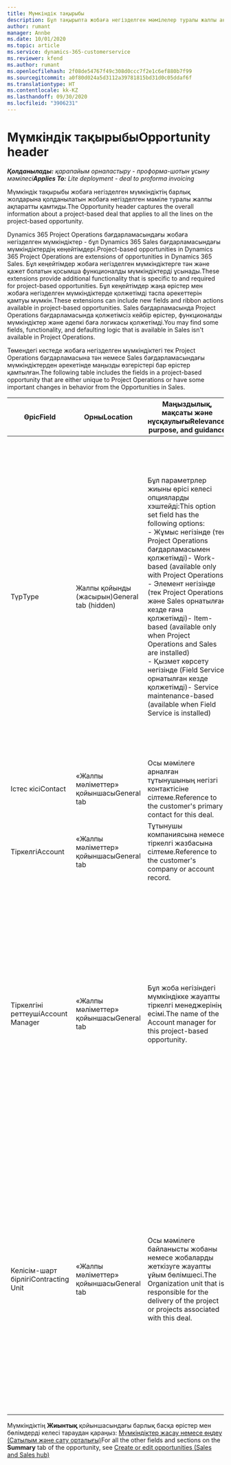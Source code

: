 ```yaml
---
title: Мүмкіндік тақырыбы
description: Бұл тақырыпта жобаға негізделген мәмілелер туралы жалпы ақпарат және жобаға негізделген мүмкіндік жолдары туралы ақпарат берілген.
author: rumant
manager: Annbe
ms.date: 10/01/2020
ms.topic: article
ms.service: dynamics-365-customerservice
ms.reviewer: kfend
ms.author: rumant
ms.openlocfilehash: 2f08de54767f49c308d0ccc7f2e1c6ef880b7f99
ms.sourcegitcommit: a0f80d024a5d3112a39781815bd31d0c05ddaf6f
ms.translationtype: HT
ms.contentlocale: kk-KZ
ms.lasthandoff: 09/30/2020
ms.locfileid: "3906231"
---
```

# <a name="opportunity-header"></a><span data-ttu-id="f07bc-103">Мүмкіндік тақырыбы</span><span class="sxs-lookup"><span data-stu-id="f07bc-103">Opportunity header</span></span>

<span data-ttu-id="f07bc-104">_**Қолданылады:** қарапайым орналастыру - проформа-шотын ұсыну мәмілесі_</span><span class="sxs-lookup"><span data-stu-id="f07bc-104">_**Applies To:** Lite deployment - deal to proforma invoicing_</span></span>

<span data-ttu-id="f07bc-105">Мүмкіндік тақырыбы жобаға негізделген мүмкіндіктің барлық жолдарына қолданылатын жобаға негізделген мәміле туралы жалпы ақпаратты қамтиды.</span><span class="sxs-lookup"><span data-stu-id="f07bc-105">The Opportunity header captures the overall information about a project-based deal that applies to all the lines on the project-based opportunity.</span></span>

<span data-ttu-id="f07bc-106">Dynamics 365 Project Operations бағдарламасындағы жобаға негізделген мүмкіндіктер - бұл Dynamics 365 Sales бағдарламасындағы мүмкіндіктердің кеңейтімдері.</span><span class="sxs-lookup"><span data-stu-id="f07bc-106">Project-based opportunities in Dynamics 365 Project Operations are extensions of opportunities in Dynamics 365 Sales.</span></span> <span data-ttu-id="f07bc-107">Бұл кеңейтімдер жобаға негізделген мүмкіндіктерге тән және қажет болатын қосымша функционалды мүмкіндіктерді ұсынады.</span><span class="sxs-lookup"><span data-stu-id="f07bc-107">These extensions provide additional functionality that is specific to and required for project-based opportunities.</span></span> <span data-ttu-id="f07bc-108">Бұл кеңейтімдер жаңа өрістер мен жобаға негізделген мүмкіндіктерде қолжетімді таспа әрекеттерін қамтуы мүмкін.</span><span class="sxs-lookup"><span data-stu-id="f07bc-108">These extensions can include new fields and ribbon actions available in project-based opportunities.</span></span> <span data-ttu-id="f07bc-109">Sales бағдарламасында Project Operations бағдарламасында қолжетімсіз кейбір өрістер, функционалды мүмкіндіктер және әдепкі баға логикасы қолжетімді.</span><span class="sxs-lookup"><span data-stu-id="f07bc-109">You may find some fields, functionality, and defaulting logic that is available in Sales isn't available in Project Operations.</span></span>

<span data-ttu-id="f07bc-110">Төмендегі кестеде жобаға негізделген мүмкіндіктегі тек Project Operations бағдарламасына тән немесе Sales бағдарламасындағы мүмкіндіктерден әрекетінде маңызды өзгерістері бар өрістер қамтылған.</span><span class="sxs-lookup"><span data-stu-id="f07bc-110">The following table includes the fields in a project-based opportunity that are either unique to Project Operations or have some important changes in behavior from the Opportunities in Sales.</span></span>

| <span data-ttu-id="f07bc-111">**Өріс**</span><span class="sxs-lookup"><span data-stu-id="f07bc-111">**Field**</span></span> | <span data-ttu-id="f07bc-112">**Орны**</span><span class="sxs-lookup"><span data-stu-id="f07bc-112">**Location**</span></span> | <span data-ttu-id="f07bc-113">**Маңыздылық, мақсаты және нұсқаулығы**</span><span class="sxs-lookup"><span data-stu-id="f07bc-113">**Relevance, purpose, and guidance**</span></span> | <span data-ttu-id="f07bc-114">**Төменгі әсер**</span><span class="sxs-lookup"><span data-stu-id="f07bc-114">**Downstream impact**</span></span> |
| --- | --- | --- | --- |
| <span data-ttu-id="f07bc-115">Түр</span><span class="sxs-lookup"><span data-stu-id="f07bc-115">Type</span></span> | <span data-ttu-id="f07bc-116">Жалпы қойынды (жасырын)</span><span class="sxs-lookup"><span data-stu-id="f07bc-116">General tab (hidden)</span></span> | <span data-ttu-id="f07bc-117">Бұл параметрлер жиыны өрісі келесі опцияларды хэштейді:</span><span class="sxs-lookup"><span data-stu-id="f07bc-117">This option set field has the following options:</span></span></br><span data-ttu-id="f07bc-118">- Жұмыс негізінде (тек Project Operations бағдарламасымен қолжетімді)</span><span class="sxs-lookup"><span data-stu-id="f07bc-118">- Work-based (available only with Project Operations)</span></span></br><span data-ttu-id="f07bc-119">- Элемент негізінде (тек Project Operations және Sales орнатылған кезде ғана қолжетімді)</span><span class="sxs-lookup"><span data-stu-id="f07bc-119">- Item-based (available only when Project Operations and Sales are installed)</span></span></br><span data-ttu-id="f07bc-120">- Қызмет көрсету негізінде (Field Service орнатылған кезде қолжетімді)</span><span class="sxs-lookup"><span data-stu-id="f07bc-120">- Service maintenance-based (available when Field Service is installed)</span></span> | <span data-ttu-id="f07bc-121">Project Operations бағдарламасын пайдаланған кезде, бұл өрістің мәні автоматты түрде мүмкіндікті жоба негізінде жіктейтін **Жұмыс негізінде** мәніне орнатылады.</span><span class="sxs-lookup"><span data-stu-id="f07bc-121">When you use Project Operations, this field value is automatically set to **Work-based** which classifies the Opportunity as project-based.</span></span> <span data-ttu-id="f07bc-122">Осы мәміле үшін алдағы сатылым процестеріндегі барлық жобаға тән кеңейтімдер мен функционалды мүмкіндікті іске қосу үшін мүмкіндік жобаға негізделген болуы қажет.</span><span class="sxs-lookup"><span data-stu-id="f07bc-122">An Opportunity should be project-based to enable all project-specific extensions and functionality in the downstream sales process for this deal.</span></span> |
| <span data-ttu-id="f07bc-123">Істес кісі</span><span class="sxs-lookup"><span data-stu-id="f07bc-123">Contact</span></span> | <span data-ttu-id="f07bc-124">«Жалпы мәліметтер» қойыншасы</span><span class="sxs-lookup"><span data-stu-id="f07bc-124">General tab</span></span> | <span data-ttu-id="f07bc-125">Осы мәмілеге арналған тұтынушының негізгі контактісіне сілтеме.</span><span class="sxs-lookup"><span data-stu-id="f07bc-125">Reference to the customer's primary contact for this deal.</span></span> | |
| <span data-ttu-id="f07bc-126">Тіркелгі</span><span class="sxs-lookup"><span data-stu-id="f07bc-126">Account</span></span> | <span data-ttu-id="f07bc-127">«Жалпы мәліметтер» қойыншасы</span><span class="sxs-lookup"><span data-stu-id="f07bc-127">General tab</span></span> | <span data-ttu-id="f07bc-128">Тұтынушы компаниясына немесе тіркелгі жазбасына сілтеме.</span><span class="sxs-lookup"><span data-stu-id="f07bc-128">Reference to the customer's company or account record.</span></span> | |
| <span data-ttu-id="f07bc-129">Тіркелгіні реттеуші</span><span class="sxs-lookup"><span data-stu-id="f07bc-129">Account Manager</span></span> | <span data-ttu-id="f07bc-130">«Жалпы мәліметтер» қойыншасы</span><span class="sxs-lookup"><span data-stu-id="f07bc-130">General tab</span></span> | <span data-ttu-id="f07bc-131">Бұл жоба негізіндегі мүмкіндікке жауапты тіркелгі менеджерінің есімі.</span><span class="sxs-lookup"><span data-stu-id="f07bc-131">The name of the Account manager for this project-based opportunity.</span></span> | <span data-ttu-id="f07bc-132">Тіркелгі менеджері осы жобаны аяқтау арқылы тұтынушымен қарым-қатынасты басқаруға жауапты.</span><span class="sxs-lookup"><span data-stu-id="f07bc-132">The Account manager is responsible for managing the relationship with the customer through the completion of this project.</span></span> <span data-ttu-id="f07bc-133">Тіркелгі менеджерімен байланыстырылған тіркелетін ресурстардың жазбасына сүйене отырып, келісім-шарт бірлігі әдепкі мәнді қабылдайды.</span><span class="sxs-lookup"><span data-stu-id="f07bc-133">Based on the bookable resource record tied to the Account manager, the contracting unit is defaulted.</span></span> |
| <span data-ttu-id="f07bc-134">Келісім-шарт бірлігі</span><span class="sxs-lookup"><span data-stu-id="f07bc-134">Contracting Unit</span></span> | <span data-ttu-id="f07bc-135">«Жалпы мәліметтер» қойыншасы</span><span class="sxs-lookup"><span data-stu-id="f07bc-135">General tab</span></span> | <span data-ttu-id="f07bc-136">Осы мәмілеге байланысты жобаны немесе жобаларды жеткізуге жауапты ұйым бөлімшесі.</span><span class="sxs-lookup"><span data-stu-id="f07bc-136">The Organization unit that is responsible for the delivery of the project or projects associated with this deal.</span></span> | <span data-ttu-id="f07bc-137">Келісім-шарт бөлімшесі - бұл мәміле жабылғаннан кейін жоба(лар)ды аяқтайтын компанияның бөлімі.</span><span class="sxs-lookup"><span data-stu-id="f07bc-137">The contracting unit is the division of the company that will complete the project(s) after the deal is closed.</span></span> <span data-ttu-id="f07bc-138">Әрбір келісім-шартқа отыратын бөлімшенің валютасы бар және ол валюта жоба барысында болжалды және нақты құн туралы есеп беру үшін қолданылады.</span><span class="sxs-lookup"><span data-stu-id="f07bc-138">Every contracting unit has a currency, and this currency is used to report estimated and actual costs incurred during the project.</span></span> |

<span data-ttu-id="f07bc-139">Мүмкіндіктің **Жиынтық** қойыншасындағы барлық басқа өрістер мен бөлімдерді келесі тараудан қараңыз: [Мүмкіндіктер жасау немесе өңдеу (Сатылым және сату орталығы)](https://docs.microsoft.com/dynamics365/sales-enterprise/create-edit-opportunity-sales)</span><span class="sxs-lookup"><span data-stu-id="f07bc-139">For all the other fields and sections on the **Summary** tab of the opportunity, see [Create or edit opportunities (Sales and Sales hub)](https://docs.microsoft.com/dynamics365/sales-enterprise/create-edit-opportunity-sales)</span></span>
